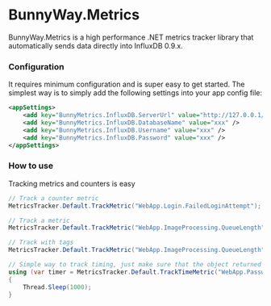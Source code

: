 # BunnyWay.Metrics
BunnyWay.Metrics is a high performance .NET metrics tracker library that automatically sends data directly into InfluxDB 0.9.x.


### Configuration
It requires minimum configuration and is super easy to get started. The simplest way is to simply add the following settings into your app config file:
```xml
<appSettings>
    <add key="BunnyMetrics.InfluxDB.ServerUrl" value="http://127.0.0.1/" />
    <add key="BunnyMetrics.InfluxDB.DatabaseName" value="xxx" />
    <add key="BunnyMetrics.InfluxDB.Username" value="xxx" />
    <add key="BunnyMetrics.InfluxDB.Password" value="xxx" />
</appSettings>
```

### How to use
Tracking metrics and counters is easy
```C#
// Track a counter metric
MetricsTracker.Default.TrackMetric("WebApp.Login.FailedLoginAttempt");

// Track a metric
MetricsTracker.Default.TrackMetric("WebApp.ImageProcessing.QueueLength", 230);

// Track with tags
MetricsTracker.Default.TrackMetric("WebApp.ImageProcessing.QueueLength", 230, new Tag("ServerName", "as1"), new Tag("ServerGroup", "2"));

// Simple way to track timing, just make sure that the object returned by MetricsTracker.Default.TrackTimeMetric is disposed when the //tracker should be stopped
using (var timer = MetricsTracker.Default.TrackTimeMetric("WebApp.PasswordGeneration.Time"))
{
    Thread.Sleep(1000);
}
```
